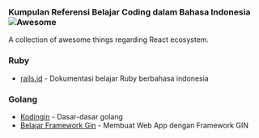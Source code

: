 ### **Kumpulan Referensi Belajar Coding dalam Bahasa Indonesia** ![Awesome](https://cdn.rawgit.com/sindresorhus/awesome/d7305f38d29fed78fa85652e3a63e154dd8e8829/media/badge.svg)

A collection of awesome things regarding React ecosystem.

### Ruby

- [rails.id](https://rails.id/) - Dokumentasi belajar Ruby berbahasa indonesia

### Golang

- [Kodingin](https://kodingin.com/web-development/golang/) - Dasar-dasar golang
- [Belajar Framework Gin](https://kodingin.com/web-development/gin-gonic/) - Membuat Web App dengan Framework GIN
